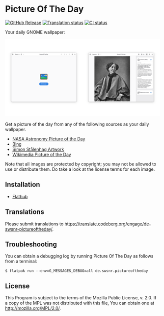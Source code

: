 # Picture Of The Day

[![GitHub Release](https://img.shields.io/github/v/release/swsnr/picture-of-the-day)](https://github.com/swsnr/picture-of-the-day/releases)
[![Translation status](https://translate.codeberg.org/widget/de-swsnr-pictureoftheday/de-swsnr-pictureoftheday/svg-badge.svg)](https://translate.codeberg.org/engage/de-swsnr-pictureoftheday/)
[![CI status](https://img.shields.io/github/actions/workflow/status/swsnr/picture-of-the-day/test.yml)](https://github.com/swsnr/picture-of-the-day/actions)

Your daily GNOME wallpaper:

![The empty start page with the application icon on the left, and the Wikimedia picture of the day on the right](./social-image.png)

Get a picture of the day from any of the following sources as your daily wallpaper.

- [NASA Astronomy Picture of the Day](https://apod.nasa.gov/)
- [Bing](https://bing.com)
- [Simon Stålenhag Artwork](https://simonstalenhag.se/)
- [Wikimedia Picture of the Day](https://commons.wikimedia.org/wiki/Main_Page)

Note that all images are protected by copyright; you may not be allowed to use or distribute them. Do take a look at the license terms for each image.

## Installation

- [Flathub](https://flathub.org/apps/details/de.swsnr.pictureoftheday)

## Translations

Please submit translations to <https://translate.codeberg.org/engage/de-swsnr-pictureoftheday/>.

## Troubleshooting

You can obtain a debugging log by running Picture Of The Day as follows from a terminal:

```console
$ flatpak run --env=G_MESSAGES_DEBUG=all de.swsnr.pictureoftheday
```

## License

This Program is subject to the terms of the Mozilla Public License, v. 2.0. If a copy of the MPL was not distributed with this file, You can obtain one at <http://mozilla.org/MPL/2.0/>.
